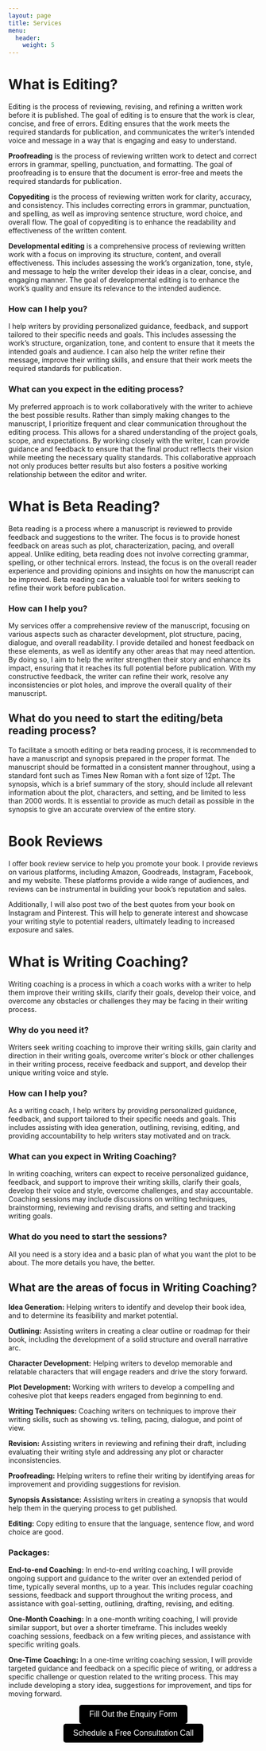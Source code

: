 ```yaml
---
layout: page
title: Services
menu: 
  header:
    weight: 5
---
```


# What is Editing?
Editing is the process of reviewing, revising, and refining a written work before it is published. The goal of editing is to ensure that the work is clear, concise, and free of errors. Editing ensures that the work meets the required standards for publication, and communicates the writer’s intended voice and message in a way that is engaging and easy to understand.

**Proofreading** is the process of reviewing written work to detect and correct errors in grammar, spelling, punctuation, and formatting. The goal of proofreading is to ensure that the document is error-free and meets the required standards for publication.

**Copyediting** is the process of reviewing written work for clarity, accuracy, and consistency. This includes correcting errors in grammar, punctuation, and spelling, as well as improving sentence structure, word choice, and overall flow. The goal of copyediting is to enhance the readability and effectiveness of the written content.

**Developmental editing** is a comprehensive process of reviewing written work with a focus on improving its structure, content, and overall effectiveness. This includes assessing the work’s organization, tone, style, and message to help the writer develop their ideas in a clear, concise, and engaging manner. The goal of developmental editing is to enhance the work’s quality and ensure its relevance to the intended audience.

### How can I help you?
I help writers by providing personalized guidance, feedback, and support tailored to their specific needs and goals. This includes assessing the work’s structure, organization, tone, and content to ensure that it meets the intended goals and audience. I can also help the writer refine their message, improve their writing skills, and ensure that their work meets the required standards for publication.

### What can you expect in the editing process?
My preferred approach is to work collaboratively with the writer to achieve the best possible results. Rather than simply making changes to the manuscript, I prioritize frequent and clear communication throughout the editing process. This allows for a shared understanding of the project goals, scope, and expectations. By working closely with the writer, I can provide guidance and feedback to ensure that the final product reflects their vision while meeting the necessary quality standards. This collaborative approach not only produces better results but also fosters a positive working relationship between the editor and writer.


# What is Beta Reading?
Beta reading is a process where a manuscript is reviewed to provide feedback and suggestions to the writer. The focus is to provide honest feedback on areas such as plot, characterization, pacing, and overall appeal. Unlike editing, beta reading does not involve correcting grammar, spelling, or other technical errors. Instead, the focus is on the overall reader experience and providing opinions and insights on how the manuscript can be improved. Beta reading can be a valuable tool for writers seeking to refine their work before publication. 

### How can I help you?
My services offer a comprehensive review of the manuscript, focusing on various aspects such as character development, plot structure, pacing, dialogue, and overall readability. I provide detailed and honest feedback on these elements, as well as identify any other areas that may need attention. By doing so, I aim to help the writer strengthen their story and enhance its impact, ensuring that it reaches its full potential before publication. With my constructive feedback, the writer can refine their work, resolve any inconsistencies or plot holes, and improve the overall quality of their manuscript.


## What do you need to start the editing/beta reading process?
To facilitate a smooth editing or beta reading process, it is recommended to have a manuscript and synopsis prepared in the proper format. 
The manuscript should be formatted in a consistent manner throughout, using a standard font such as Times New Roman with a font size of 12pt. 
The synopsis, which is a brief summary of the story, should include all relevant information about the plot, characters, and setting, and be limited to less than 2000 words. It is essential to provide as much detail as possible in the synopsis to give an accurate overview of the entire story.


# Book Reviews
I offer book review service to help you promote your book. I provide reviews on various platforms, including Amazon, Goodreads, Instagram, Facebook, and my website. These platforms provide a wide range of audiences, and reviews can be instrumental in building your book’s reputation and sales.

Additionally, I will also post two of the best quotes from your book on Instagram and Pinterest. This will help to generate interest and showcase your writing style to potential readers, ultimately leading to increased exposure and sales.


# What is Writing Coaching?
Writing coaching is a process in which a coach works with a writer to help them improve their writing skills, clarify their goals, develop their voice, and overcome any obstacles or challenges they may be facing in their writing process.

### Why do you need it?
Writers seek writing coaching to improve their writing skills, gain clarity and direction in their writing goals, overcome writer's block or other challenges in their writing process, receive feedback and support, and develop their unique writing voice and style.

### How can I help you?
As a writing coach, I help writers by providing personalized guidance, feedback, and support tailored to their specific needs and goals. This includes assisting with idea generation, outlining, revising, editing, and providing accountability to help writers stay motivated and on track.

### What can you expect in Writing Coaching?
In writing coaching, writers can expect to receive personalized guidance, feedback, and support to improve their writing skills, clarify their goals, develop their voice and style, overcome challenges, and stay accountable. Coaching sessions may include discussions on writing techniques, brainstorming, reviewing and revising drafts, and setting and tracking writing goals.

### What do you need to start the sessions?
All you need is a story idea and a basic plan of what you want the plot to be about. The more details you have, the better.

## What are the areas of focus in Writing Coaching?

**Idea Generation:** Helping writers to identify and develop their book idea, and to determine its feasibility and market potential.

**Outlining:** Assisting writers in creating a clear outline or roadmap for their book, including the development of a solid structure and overall narrative arc.

**Character Development:** Helping writers to develop memorable and relatable characters that will engage readers and drive the story forward.

**Plot Development:** Working with writers to develop a compelling and cohesive plot that keeps readers engaged from beginning to end.

**Writing Techniques:** Coaching writers on techniques to improve their writing skills, such as showing vs. telling, pacing, dialogue, and point of view.

**Revision:** Assisting writers in reviewing and refining their draft, including evaluating their writing style and addressing any plot or character inconsistencies.

**Proofreading:** Helping writers to refine their writing by identifying areas for improvement and providing suggestions for revision.

**Synopsis Assistance:** Assisting writers in creating a synopsis that would help them in the querying process to get published.

**Editing:** Copy editing to ensure that the language, sentence flow, and word choice are good.


### Packages:

**End-to-end Coaching:** In end-to-end writing coaching, I will provide ongoing support and guidance to the writer over an extended period of time, typically several months, up to a year. This includes regular coaching sessions, feedback and support throughout the writing process, and assistance with goal-setting, outlining, drafting, revising, and editing.

**One-Month Coaching:** In a one-month writing coaching, I will provide similar support, but over a shorter timeframe. This includes weekly coaching sessions, feedback on a few writing pieces, and assistance with specific writing goals.

**One-Time Coaching:** In a one-time writing coaching session, I will provide targeted guidance and feedback on a specific piece of writing, or address a specific challenge or question related to the writing process. This may include developing a story idea, suggestions for improvement, and tips for moving forward.

<div style="text-align: center;">
  <a href="https://forms.gle/M2vqLdD9jKkuH9et6" target="_blank">
    <button style="padding: 10px 20px; font-size: 16px; background-color: #000000; color: white; border: none; border-radius: 5px; cursor: pointer;">
      Fill Out the Enquiry Form
    </button>
  </a>

  <a href="https://topmate.io/falguni_jain/498491" target="_blank">
    <button style="padding: 10px 20px; font-size: 16px; background-color: #000000; color: white; border: none; border-radius: 5px; cursor: pointer;">
      Schedule a Free Consultation Call
    </button>
  </a>
</div>


